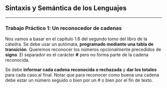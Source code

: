 ## Sintaxis y Semántica de los Lenguajes
---
### Trabajo Práctico 1: Un reconocedor de cadenas

Nos vamos a basar en el capítulo 1.6 del segundo tomo del libro de la cátedra. Se debe usar un 
autómata, **programado mediante una tabla de transición**. Queremos reconocer los números 
opcionalmente precedidos de **signo**. El separador es el carácter **#** pero no forma parte de la cadena 
reconocida.

Se debe **informar cada cadena reconocida o rechazada** y **dar los totales** para cada caso al final.
Notar que para reconocer como buena una cadena debe estar un número seguido o bien por un # o bien
por el fin de texto.